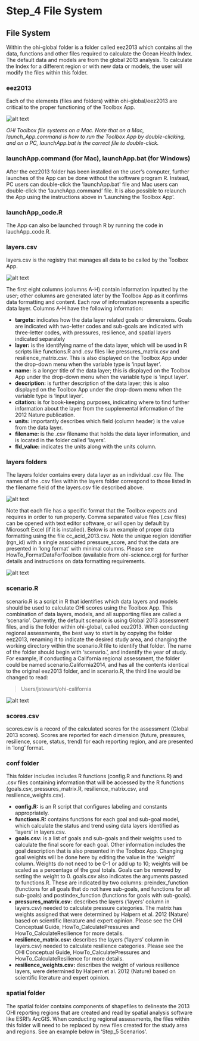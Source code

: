 # Step_4 File System



## File System
Within the ohi-global folder is a folder called eez2013 which contains all the data, functions and other files required to calculate the Ocean Health Index. The default data and models are from the global 2013 analysis. To calculate the Index for a different region or with new data or models, the user will modify the files within this folder.

### eez2013
Each of the elements (files and folders) within ohi-global/eez2013 are critical to the proper functioning of the Toolbox App.

![alt text](Toolbox10.png)

*OHI Toolbox file systems on a Mac. Note that on a Mac, launch_App.command is how to run the Toolbox App by double-clicking, and on a PC, launchApp.bat is the correct file to double-click.*

### launchApp.command (for Mac), launchApp.bat (for Windows)
After the eez2013 folder has been installed on the user’s computer, further launches of the App can be done without the software program R. Instead, PC users can double-click the 'launchApp.bat' file and Mac users can double-click the ‘launchApp.command’ file.  It is also possible to relaunch the App using the instructions above in ‘Launching the Toolbox App’.

### launchApp_code.R
The App can also be launched through R by running the code in lauchApp_code.R. 

### layers.csv
layers.csv is the registry that manages all data to be called by the Toolbox App. 

![alt text](Toolbox11.png)

The first eight columns (columns A-H) contain information inputted by the user; other columns are generated later by the Toolbox App as it confirms data formatting and content. Each row of information represents a specific data layer. Columns A-H have the following information:

 + **targets:** indicates how the data layer related goals or dimensions. Goals are indicated with two-letter codes and sub-goals are indicated with three-letter codes, with pressures, resilience, and spatial layers indicated separately
 + **layer:** is the identifying name of the data layer, which will be used in R scripts like functions.R and .csv files like pressures_matrix.csv and resilience_matrix.csv. This is also displayed on the Toolbox App under the drop-down menu when the variable type is ‘input layer’.
 + **name:** is a longer title of the data layer; this is displayed on the Toolbox App under the drop-down menu when the variable type is ‘input layer’.
 + **description:** is further description of the data layer; this is also displayed on the Toolbox App under the drop-down menu when the variable type is ‘input layer’.
 + **citation:** is for book-keeping purposes, indicating where to find further information about the layer from the supplemental information of the 2012 Nature publication.
 + **units:** importantly describes which field (column header) is the value from the data layer.
 + **filename:** is the .csv filename that holds the data layer information, and is located in the folder called ‘layers’.
 + **fld_value:** indicates the units along with the units column.
 
### layers folders
The layers folder contains every data layer as an individual .csv file. The names of the .csv files within the layers folder correspond to those listed in the filename field of the layers.csv file described above.

![alt text](Toolbox12.png)

Note that each file has a specific format that the Toolbox expects and requires in order to run properly. Comma separated value files (.csv files) can be opened with text editor software, or will open by default by Microsoft Excel (if it is installed). Below is an example of proper data formatting using the file cc_acid_2013.csv. Note the unique region identifier (rgn_id) with a single associated pressure_score, and that the data are presented in ‘long format’ with minimal columns. Please see HowTo_FormatDataForToolbox (available from ohi-science.org) for further details and instructions on data formatting requirements.

![alt text](Toolbox13.png)

### scenario.R
scenario.R is a script in R that identifies which data layers and models should be used to calculate OHI scores using the Toolbox App. This combination of data layers, models, and all supporting files are called a ‘scenario’. Currently, the default scenario is using Global 2013 assessment files, and is the folder within ohi-global, called eez2013. When conducting regional assessments, the best way to start is by copying the folder eez2013, renaming it to indicate the desired study area, and changing the working directory within the scenario.R file to identify that folder. The name of the folder should begin with ‘scenario.’, and indentify the year of study. For example, if conducting a California regional assessment, the folder could be named scenario.California2014, and has all the contents identical to the original eez2013 folder, and in scenario.R, the third line would be changed to read:

> Users/jstewart/ohi-california

![alt text](Toolbox14.png)

### scores.csv
scores.csv is a record of the calculated scores for the assessment (Global 2013 scores). Scores are reported for each dimension (future, pressures, resilience, score, status, trend) for each reporting region, and are presented in ‘long’ format. 

### conf folder
This folder includes includes R functions (config.R and functions.R) and .csv files containing information that will be accessed by the R functions (goals.csv, pressures_matrix.R, resilience_matrix.csv, and resilience_weights.csv).

 + **config.R:** is an R script that configures labeling and constants appropriately.
 + **functions.R:**  contains functions for each goal and sub-goal model, which calculate the status and trend using data layers identified as ‘layers’ in layers.csv. 
 + **goals.csv:** is a list of goals and sub-goals and their weights used to calculate the final score for each goal. Other information includes the goal description that is also presented in the Toolbox App. Changing goal weights will be done here by editing the value in the ‘weight’ column. Weights do not need to be 0-1 or add up to 10; weights will be scaled as a percentage of the goal totals. Goals can be removed by setting the weight to 0.
goals.csv also indicates the arguments passed to functions.R. These are indicated by two columns: preindex_function (functions for all goals that do not have sub-goals, and functions for all sub-goals) and postindex_function (functions for goals with sub-goals). 
 + **pressures_matrix.csv:** describes the layers (‘layers’ column in layers.csv) needed to calculate pressure categories. The matrix has weights assigned that were determined by Halpern et al. 2012 (Nature) based on scientific literature and expert opinion. Please see the OHI Conceptual Guide, HowTo_CalculatePressures and HowTo_CalculateResilience for more details. 
 + **resilience_matrix.csv:** describes the layers (‘layers’ column in layers.csv) needed to calculate resilience categories.  Please see the OHI Conceptual Guide, HowTo_CalculatePressures and HowTo_CalculateResilience for more details. 
 + **resilience_weights.csv:** describes the weight of various resilience layers, were determined by Halpern et al. 2012 (Nature) based on scientific literature and expert opinion.

### spatial folder 
The spatial folder contains components of shapefiles to delineate the 2013 OHI reporting regions that are created and read by spatial analysis software like ESRI’s ArcGIS. When conducting regional assessments, the files within this folder will need to be replaced by new files created for the study area and regions. See an example below in ‘Step_5 Scenarios’.



